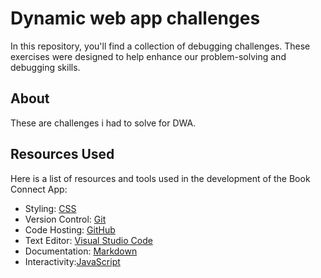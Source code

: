 # Dynamic web app challenges

In this repository, you'll find a collection of debugging challenges. These exercises were designed to help enhance our problem-solving and debugging skills.  

## About
These are  challenges i had to solve for DWA.


## Resources Used

Here is a list of resources and tools used in the development of the Book Connect App:

- Styling: [CSS](https://developer.mozilla.org/en-US/docs/Web/CSS)
- Version Control: [Git](https://git-scm.com/)
- Code Hosting: [GitHub](https://github.com/)
- Text Editor: [Visual Studio Code](https://code.visualstudio.com/)
- Documentation: [Markdown](https://www.markdownguide.org/)
- Interactivity:[JavaScript](https://developer.mozilla.org/en-US/docs/Web/JavaScrip)






